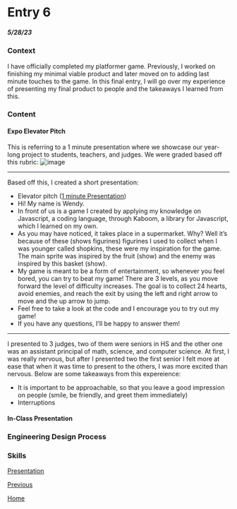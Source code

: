 # Entry 6
##### 5/28/23

### Context
I have officially completed my platformer game. Previously, I worked on finishing my minimal viable product and later moved on to adding last minute touches to the game. In this final entry, I will go over my experience of presenting my final product to people and the takeaways I learned from this. 

### Content
#### Expo Elevator Pitch
This is referring to a 1 minute presentation where we showcase our year-long project to students, teachers, and judges. We were graded based off this rubric: 
![image](https://github.com/wendyb8188/sep11-freedom-project/assets/91750546/c6228804-a77b-4e7a-96c2-302571a37dba)

---
Based off this, I created a short presentation:

* Elevator pitch ([1 minute Presentation](https://docs.google.com/document/d/1hzTOBQP2Cji-aSnAKS0527_g-DXJw4pvd88NT5U-VTA/edit#bookmark=id.pnij3ytr6bh8))
* Hi! My name is Wendy.
* In front of us is a game I created by applying my knowledge on Javascript, a coding language, through Kaboom, a library for Javascript, which I learned on my own. 
* As you may have noticed, it takes place in a supermarket. Why? Well it’s because of these (shows figurines) figurines I used to collect when I was younger called shopkins, these were my inspiration for the game. The main sprite was inspired by the fruit (show) and the enemy was inspired by this basket (show).
* My game is meant to be a form of entertainment, so whenever you feel bored, you can try to beat my game! There are 3 levels, as you move forward the level of difficulty increases. The goal is to collect 24 hearts, avoid enemies, and reach the exit by using the left and right arrow to move and the up arrow to jump.
* Feel free to take a look at the code and I encourage you to try out my game!
* If you have any questions, I'll be happy to answer them!
---

I presented to 3 judges, two of them were seniors in HS and the other one was an assistant principal of math, science, and computer science. At first, I was really nervous, but after I presented two the first senior I felt more at ease that when it was time to present to the others, I was more excited than nervous. Below are some takeaways from this expereience:
* It is important to be approachable, so that you leave a good impression on people (smile, be friendly, and greet them immediately)
* Interruptions 
#### In-Class Presentation


### Engineering Design Process

### Skills

[Presentation](https://docs.google.com/presentation/d/1VVJsdfvE1bpRUX2Fs_yLJnXLQnlPU09hUudUjbScSAA/edit?usp=sharing)


[Previous](entry05.md) 

[Home](../README.md)
